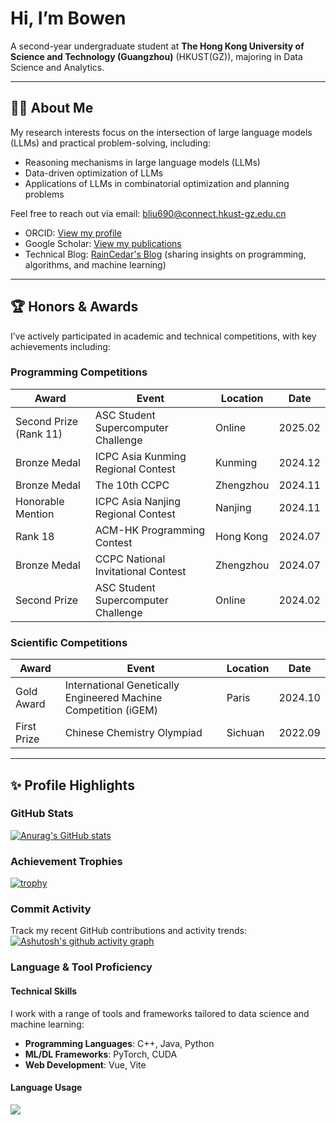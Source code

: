 # Hi, I’m Bowen  
A second-year undergraduate student at **The Hong Kong University of Science and Technology (Guangzhou)** (HKUST(GZ)), majoring in Data Science and Analytics.  

---

## 👨‍🎓 About Me  
My research interests focus on the intersection of large language models (LLMs) and practical problem-solving, including:  
- Reasoning mechanisms in large language models (LLMs)  
- Data-driven optimization of LLMs  
- Applications of LLMs in combinatorial optimization and planning problems  

Feel free to reach out via email: [bliu690@connect.hkust-gz.edu.cn](mailto:bliu690@connect.hkust-gz.edu.cn)  
- ORCID: [View my profile](https://orcid.org/) 
- Google Scholar: [View my publications](https://scholar.google.com/) 
- Technical Blog: [RainCedar's Blog](https://adastraabyssoque.github.io/) (sharing insights on programming, algorithms, and machine learning)  

---

## 🏆 Honors & Awards  
I’ve actively participated in academic and technical competitions, with key achievements including:  

### Programming Competitions  
| Award | Event | Location | Date |  
|-------|-------|----------|------|  
| Second Prize (Rank 11) | ASC Student Supercomputer Challenge | Online | 2025.02 |  
| Bronze Medal | ICPC Asia Kunming Regional Contest | Kunming | 2024.12 |  
| Bronze Medal | The 10th CCPC | Zhengzhou | 2024.11 |  
| Honorable Mention | ICPC Asia Nanjing Regional Contest | Nanjing | 2024.11 |  
| Rank 18 | ACM-HK Programming Contest | Hong Kong | 2024.07 |  
| Bronze Medal | CCPC National Invitational Contest | Zhengzhou | 2024.07 |  
| Second Prize | ASC Student Supercomputer Challenge | Online | 2024.02 |  

### Scientific Competitions  
| Award | Event | Location | Date |  
|-------|-------|----------|------|  
| Gold Award | International Genetically Engineered Machine Competition (iGEM) | Paris | 2024.10 |  
| First Prize | Chinese Chemistry Olympiad | Sichuan | 2022.09 |  

---

## ✨ Profile Highlights  

### GitHub Stats  
[![Anurag's GitHub stats](https://github-readme-stats.vercel.app/api?username=adastraabyssoque&theme=github_dark&show_icons=true&hide_border=false)](https://github.com/anuraghazra/github-readme-stats)  

### Achievement Trophies  
[![trophy](https://github-profile-trophy.vercel.app/?username=AdAstraAbyssoque&theme=onedark&margin-w=10&margin-h=10&column=6)](https://github.com/ryo-ma/github-profile-trophy)  

### Commit Activity  
Track my recent GitHub contributions and activity trends:  
[![Ashutosh's github activity graph](https://github-readme-activity-graph.vercel.app/graph?username=adastraabyssoque&theme=react-dark&hide_border=false&custom_title=Bowen's%20GitHub%20Activity%20(Last%2031%20Days))](https://github.com/ashutosh00710/github-readme-activity-graph)  

### Language & Tool Proficiency  
#### Technical Skills  
I work with a range of tools and frameworks tailored to data science and machine learning:  
- **Programming Languages**: C++, Java, Python  
- **ML/DL Frameworks**: PyTorch, CUDA  
- **Web Development**: Vue, Vite  

#### Language Usage  
<div align=""> <img src=https://github-readme-stats.vercel.app/api/top-langs/?username=Adastraabyssoque&theme=radical&show_icons=true></div>

<!---
AdAstraAbyssoque/AdAstraAbyssoque is a ✨ special ✨ repository because its `README.md` (this file) appears on your GitHub profile.
You can click the Preview link to take a look at your changes.
--->
